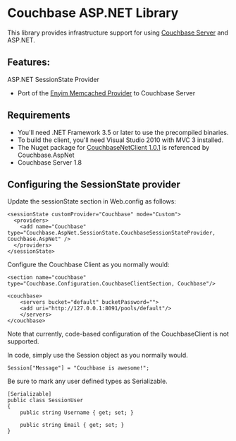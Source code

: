 # Couchbase ASP.NET Library

This library provides infrastructure support for using [Couchbase Server](http://couchbase.com) and ASP.NET.

## Features:

ASP.NET SessionState Provider

* Port of the [Enyim Memcached Provider](https://github.com/enyim/memcached-providers) to Couchbase Server

## Requirements

* You'll need .NET Framework 3.5 or later to use the precompiled binaries. 
* To build the client, you'll need Visual Studio 2010 with MVC 3 installed.
* The Nuget package for [CouchbaseNetClient 1.0.1](http://nuget.org/packages/CouchbaseNetClient) is referenced by Couchbase.AspNet
* Couchbase Server 1.8

## Configuring the SessionState provider

Update the sessionState section in Web.config as follows:

    <sessionState customProvider="Couchbase" mode="Custom">
      <providers>
        <add name="Couchbase" type="Couchbase.AspNet.SessionState.CouchbaseSessionStateProvider, Couchbase.AspNet" />
      </providers>
    </sessionState>
		
Configure the Couchbase Client as you normally would:

    <section name="couchbase" type="Couchbase.Configuration.CouchbaseClientSection, Couchbase"/>	

	<couchbase>
		<servers bucket="default" bucketPassword="">
		<add uri="http://127.0.0.1:8091/pools/default"/>      
		</servers>
	</couchbase>

Note that currently, code-based configuration of the CouchbaseClient is not supported.

In code, simply use the Session object as you normally would.

	Session["Message"] = "Couchbase is awesome!";

Be sure to mark any user defined types as Serializable.

	[Serializable]
	public class SessionUser 
	{
		public string Username { get; set; }

		public string Email { get; set; }
	}